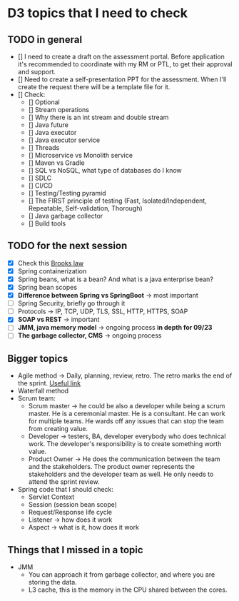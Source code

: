 # D3 topics that I need to check

## TODO in general

- [] I need to create a draft on the assessment portal. Before application it's recommended to coordinate with my RM or PTL, to get their approval and support.
- [] Need to create a self-presentation PPT for the assessment. When I'll create the request there will be a template file for it.
- [] Check:
  - [] Optional
  - [] Stream operations
  - [] Why there is an int stream and double stream
  - [] Java future
  - [] Java executor
  - [] Java executor service
  - [] Threads
  - [] Microservice vs Monolith service
  - [] Maven vs Gradle
  - [] SQL vs NoSQL, what type of databases do I know
  - [] SDLC
  - [] CI/CD
  - [] Testing/Testing pyramid
  - [] The FIRST principle of testing (Fast, Isolated/Independent, Repeatable, Self-validation, Thorough)
  - [] Java garbage collector
  - [] Build tools

## TODO for the next session

- [x] Check this [Brooks law](https://en.wikipedia.org/wiki/Brooks%27s_law)
- [x] Spring containerization
- [x] Spring beans, what is a bean? And what is a java enterprise bean?
- [x] Spring bean scopes
- [x] **Difference between Spring vs SpringBoot** -> most important
- [ ] Spring Security, briefly go through it
- [ ] Protocols -> IP, TCP, UDP, TLS, SSL, HTTP, HTTPS, SOAP
- [x] **SOAP vs REST** -> important
- [ ] **JMM, java memory model** -> ongoing process **in depth for 09/23**
- [ ] **The garbage collector, CMS** -> ongoing process

## Bigger topics

- Agile method -> Daily, planning, review, retro. The retro marks the end of the sprint. [Useful link](https://www.scrum.org/)
- Waterfall method
- Scrum team:
  - Scrum master -> he could be also a developer while being a scrum master. He is a ceremonial master. He is a consultant. He can work for multiple teams. He wards off any issues that can stop the team from creating value.
  - Developer -> testers, BA, developer everybody who does technical work. The developer's responsibility is to create something worth value.
  - Product Owner -> He does the communication between the team and the stakeholders. The product owner represents the stakeholders and the developer team as well. He only needs to attend the sprint review.
- Spring code that I should check:
  - Servlet Context
  - Session (session bean scope)
  - Request/Response life cycle
  - Listener -> how does it work
  - Aspect -> what is it, how does it work

## Things that I missed in a topic
- JMM
  - You can approach it from garbage collector, and where you are storing the data.
  - L3 cache, this is the memory in the CPU shared between the cores.
